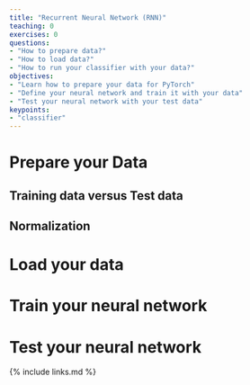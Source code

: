 ```yaml
---
title: "Recurrent Neural Network (RNN)"
teaching: 0
exercises: 0
questions:
- "How to prepare data?"
- "How to load data?"
- "How to run your classifier with your data?"
objectives:
- "Learn how to prepare your data for PyTorch"
- "Define your neural network and train it with your data"
- "Test your neural network with your test data"
keypoints:
- "classifier"
---
```


# Prepare your Data

## Training data versus Test data

## Normalization

# Load your data

# Train your neural network

# Test your neural network

{% include links.md %}


